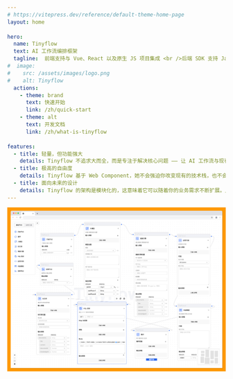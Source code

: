 ```yaml
---
# https://vitepress.dev/reference/default-theme-home-page
layout: home

hero:
  name: Tinyflow
  text: AI 工作流编排框架
  tagline:  前端支持与 Vue、React 以及原生 JS 项目集成 <br />后端 SDK 支持 Java、Nodejs、Python 等
#  image:
#    src: /assets/images/logo.png
#    alt: Tinyflow
  actions:
    - theme: brand
      text: 快速开始
      link: /zh/quick-start
    - theme: alt
      text: 开发文档
      link: /zh/what-is-tinyflow

features:
  - title: 轻量，但功能强大
    details: Tinyflow 不追求大而全，而是专注于解决核心问题 —— 让 AI 工作流与现有业务无缝结合。它的代码库非常轻量，学习成本低，但功能却一点也不含糊。无论是简单的任务编排还是复杂的多模态推理，Tinyflow 都能轻松应对。
  - title: 极高的自由度 
    details: Tinyflow 基于 Web Component，她不会强迫你改变现有的技术栈，也不会对你的开发习惯指手画脚。无论你是前端开发者，还是后端工程师，都可以在自己的领域里找到最适合的切入点。我希望这种 “不打扰” 的设计哲学，能够让开发者觉得很舒心。
  - title: 面向未来的设计
    details: Tinyflow 的架构是模块化的，这意味着它可以随着你的业务需求不断扩展。比如，今天你只需要一个简单的文本生成流程，明天可能需要加入语音识别或图像处理。Tinyflow 的插件机制可以让你随时添加新功能，而不需要推倒重来。
---
```


![screenshot_full.png](../assets/images/screenshot_full.png)
